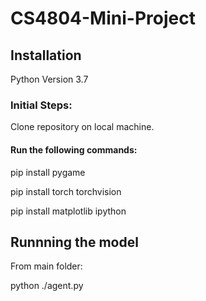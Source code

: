 # CS4804-Mini-Project

## Installation
Python Version 3.7

### Initial Steps:
Clone repository on local machine.

#### Run the following commands:

pip install pygame

pip install torch torchvision

pip install matplotlib ipython

## Runnning the model
From main folder:

python ./agent.py
